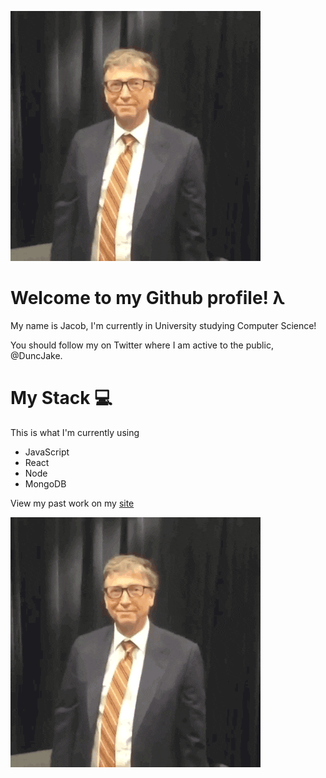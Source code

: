 ![](test.gif)

# Welcome to my Github profile! λ

My name is Jacob, I'm currently in University studying Computer Science!

You should follow my on Twitter where I am active to the public, @DuncJake.

# My Stack 💻

This is what I'm currently using

- JavaScript
- React
- Node
- MongoDB

View my past work on my [site](http://jacobduncan.me)

![](test.gif)
